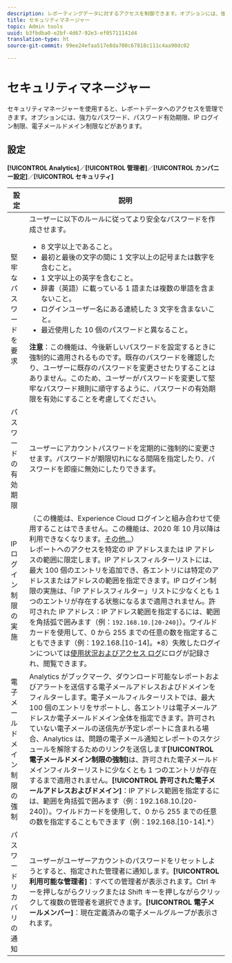```yaml
---
description: レポーティングデータに対するアクセスを制御できます。オプションには、強力なパスワード、パスワード有効期限、IP ログイン制限、電子メールドメイン制限などがあります。
title: セキュリティマネージャー
topic: Admin tools
uuid: b3fbdba0-e2bf-4d67-92e3-ef05711141d4
translation-type: ht
source-git-commit: 99ee24efaa517e8da700c67818c111c4aa90dc02

---
```



# セキュリティマネージャー

セキュリティマネージャーを使用すると、レポートデータへのアクセスを管理できます。オプションには、強力なパスワード、パスワード有効期限、IP ログイン制限、電子メールドメイン制限などがあります。

## 設定

**[!UICONTROL Analytics]**／**[!UICONTROL 管理者]**／**[!UICONTROL カンパニー設定]**／**[!UICONTROL セキュリティ]**

| 設定 | 説明 |
|--- |--- |
| 堅牢なパスワードを要求 | ユーザーに以下のルールに従ってより安全なパスワードを作成させます。 <ul><li>8 文字以上であること。</li><li>最初と最後の文字の間に 1 文字以上の記号または数字を含むこと。</li><li>1 文字以上の英字を含むこと。</li><li>辞書（英語）に載っている 1 語または複数の単語を含まないこと。</li><li>ログインユーザー名にある連続した 3 文字を含まないこと。</li><li>最近使用した 10 個のパスワードと異なること。</li></ul>**注意**：この機能は、今後新しいパスワードを設定するときに強制的に適用されるものです。既存のパスワードを確認したり、ユーザーに既存のパスワードを変更させたりすることはありません。このため、ユーザーがパスワードを変更して堅牢なパスワード規則に順守するように、パスワードの有効期限を有効にすることを考慮してください。 |
| パスワードの有効期限 | ユーザーにアカウントパスワードを定期的に強制的に変更させます。パスワードが期限切れになる間隔を指定したり、パスワードを即座に無効にしたりできます。 |
| IP ログイン制限の実施 | （この機能は、Experience Cloud ログインと組み合わせて使用することはできません。この機能は、2020 年 10 月以降は利用できなくなります。[その他...](/help/admin/company/login-restrictions-eol.md)）<br>レポートへのアクセスを特定の IP アドレスまたは IP アドレスの範囲に限定します。IP アドレスフィルターリストには、最大 100 個のエントリを追加でき、各エントリには特定のアドレスまたはアドレスの範囲を指定できます。IP ログイン制限の実施は、「IP アドレスフィルター」リストに少なくとも 1 つのエントリが存在する状態になるまで適用されません。許可された IP アドレス：IP アドレス範囲を指定するには、範囲を角括弧で囲みます（例：`192.168.10.[20-240]`）。ワイルドカードを使用して、0 から 255 までの任意の数を指定することもできます（例：192.168.[10-14]。*8）失敗したログインについては[使用状況およびアクセス ログ](https://docs.adobe.com/content/help/ja-JP/analytics/admin/admin-tools/logs.html#section_6FBAF92D9EA244809C45A78A2F0A7232)にログが記録され、閲覧できます。 |
| 電子メールドメイン制限の強制 | Analytics がブックマーク、ダウンロード可能なレポートおよびアラートを送信する電子メールアドレスおよびドメインをフィルターします。電子メールフィルターリストでは、最大 100 個のエントリをサポートし、各エントリは電子メールアドレスか電子メールドメイン全体を指定できます。許可されていない電子メールの送信先が予定レポートに含まれる場合、Analytics は、問題の電子メール通知とレポートのスケジュールを解除するためのリンクを送信します&#x200B;**[!UICONTROL 電子メールドメイン制限の強制]**&#x200B;は、許可された電子メールドメインフィルターリストに少なくとも 1 つのエントリが存在するまで適用されません。**[!UICONTROL 許可された電子メールアドレスおよびドメイン]**：IP アドレス範囲を指定するには、範囲を角括弧で囲みます（例：192.168.10.[20-240]）。ワイルドカードを使用して、0 から 255 までの任意の数を指定することもできます（例：192.168.[10-14].*） |
| パスワードリカバリの通知 | ユーザーがユーザーアカウントのパスワードをリセットしようとすると、指定された管理者に通知します。**[!UICONTROL 利用可能な管理者]**：すべての管理者が表示されます。Ctrl キーを押しながらクリックまたは Shift キーを押しながらクリックして複数の管理者を選択できます。**[!UICONTROL 電子メールメンバー]**：現在定義済みの電子メールグループが表示されます。 |
